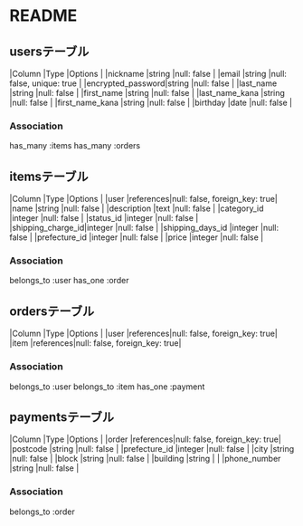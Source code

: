 # README

## usersテーブル
|Column            |Type      |Options                       |
|nickname          |string    |null: false                   |
|email             |string    |null: false, unique: true     |
|encrypted_password|string    |null: false                   |
|last_name         |string    |null: false                   |
|first_name        |string    |null: false                   |
|last_name_kana    |string    |null: false                   |
|first_name_kana   |string    |null: false                   |
|birthday          |date      |null: false                   |
### Association
has_many :items
has_many :orders


## itemsテーブル
|Column            |Type      |Options                       |
|user              |references|null: false, foreign_key: true|
|name              |string    |null: false                   |
|description       |text      |null: false                   |
|category_id       |integer   |null: false                   |
|status_id         |integer   |null: false                   |
|shipping_charge_id|integer   |null: false                   |
|shipping_days_id  |integer   |null: false                   |
|prefecture_id     |integer   |null: false                   |
|price             |integer   |null: false                   |
### Association
belongs_to :user
has_one :order


## ordersテーブル
|Column            |Type      |Options                       |
|user              |references|null: false, foreign_key: true|
|item              |references|null: false, foreign_key: true|
### Association
belongs_to :user
belongs_to :item
has_one :payment


## paymentsテーブル
|Column            |Type      |Options                       |
|order             |references|null: false, foreign_key: true|
|postcode          |string    |null: false                   |
|prefecture_id     |integer   |null: false                   |
|city              |string    |null: false                   |
|block             |string    |null: false                   |
|building          |string    |                              |
|phone_number      |string    |null: false                   |
### Association
belongs_to :order